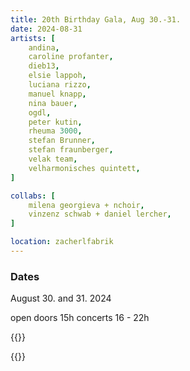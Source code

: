 ```yaml
---
title: 20th Birthday Gala, Aug 30.-31.
date: 2024-08-31
artists: [
	andina,
	caroline profanter,
	dieb13,
	elsie lappoh,
	luciana rizzo,
	manuel knapp,
	nina bauer,
	ogdl,
	peter kutin,
	rheuma 3000,
	stefan Brunner,
	stefan fraunberger,
	velak team,
	velharmonisches quintett,
]

collabs: [
	milena georgieva + nchoir,
	vinzenz schwab + daniel lercher,
]

location: zacherlfabrik
---
```

### Dates
August 30. and 31. 2024

open doors 15h
concerts 16 - 22h

{{<html>}}
<style>
:root {
	--background: #FBFBF2;
	--f_high: #3a3738;
	--f_med: #847577;
	--f_low: #bdb8b8;
	--f_inv: #A6A2A2;
	--b_high: #676164;
	--b_med: #A6A2A2;
	--b_low: #CFD2CD;
	--b_inv: #676164;
}
</style>
{{</html>}}
